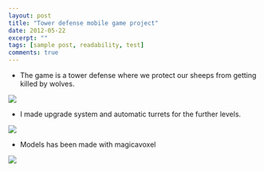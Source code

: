 ```yaml
---
layout: post
title: "Tower defense mobile game project"
date: 2012-05-22
excerpt: ""
tags: [sample post, readability, test]
comments: true
---
```


* The game is a tower defense where we protect our sheeps from getting killed by wolves. 


<img src="\assets\img\kurt\start.png"/>


* I made upgrade system and automatic turrets for the further levels. 


<img src="\assets\img\kurt\gameplay.png"/>


* Models has been made with magicavoxel


<img src="\assets\img\kurt\pmenu.png"/>


